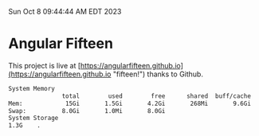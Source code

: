 Sun Oct  8 09:44:44 AM EDT 2023

# Angular Fifteen


This project is live at [https://angularfifteen.github.io](https://angularfifteen.github.io "fifteen!") thanks to Github.

```bash
System Memory
               total        used        free      shared  buff/cache   available
Mem:            15Gi       1.5Gi       4.2Gi       268Mi       9.6Gi        13Gi
Swap:          8.0Gi       1.0Mi       8.0Gi
System Storage
1.3G	.
```
```bash
